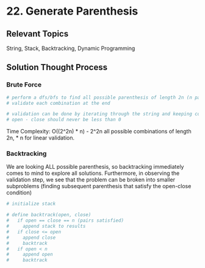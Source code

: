# 22. Generate Parenthesis
## Relevant Topics
String, Stack, Backtracking, Dynamic Programming

## Solution Thought Process
### Brute Force
```python
# perform a dfs/bfs to find all possible parenthesis of length 2n (n pairs)
# validate each combination at the end

# validation can be done by iterating through the string and keeping count of open parenthesis
# open - close should never be less than 0
```
Time Complexity: O((2^2n) * n) - 2^2n all possible combinations of length 2n, * n for linear validation.

### Backtracking
We are looking ALL possible parenthesis, so backtracking immediately comes to mind to explore all solutions. Furthermore, in observing the validation step, we see that the problem can be broken into smaller subproblems (finding subsequent parenthesis that satisfy the open-close condition)
```python
# initialize stack

# define backtrack(open, close)
#   if open == close == n (pairs satisfied)
#     append stack to results
#   if close <= open
#     append close
#     backtrack
#   if open < n
#     append open
#     backtrack
```